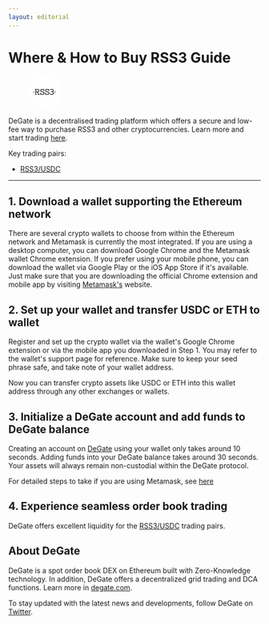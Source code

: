 ```yaml
---
layout: editorial
---
```


# Where & How to Buy RSS3 Guide

<figure><img src="../.gitbook/assets/rss3_0xc98d64da73a6616c42117b582e832812e7b8d57f.png" alt="" width="64" style="border-radius: 50%;"><figcaption></figcaption></figure>

DeGate is a decentralised trading platform which offers a secure and low-fee way to purchase RSS3 and other cryptocurrencies. Learn more and start trading [here](https://app.degate.com/trade/USDC/0xc98d64da73a6616c42117b582e832812e7b8d57f?utm_source=howtobuy).&#x20;

Key trading pairs:

* [RSS3/USDC](https://app.degate.com/trade/USDC/RSS3?utm_source=howtobuy)

***

## 1. Download a wallet supporting the Ethereum network

There are several crypto wallets to choose from within the Ethereum network and Metamask is currently the most integrated. If you are using a desktop computer, you can download Google Chrome and the Metamask wallet Chrome extension. If you prefer using your mobile phone, you can download the wallet via Google Play or the iOS App Store if it's available. Just make sure that you are downloading the official Chrome extension and mobile app by visiting [Metamask's](https://metamask.io/) website.

## 2. Set up your wallet and transfer USDC or ETH to wallet

Register and set up the crypto wallet via the wallet's Google Chrome extension or via the mobile app you downloaded in Step 1. You may refer to the wallet's support page for reference. Make sure to keep your seed phrase safe, and take note of your wallet address.&#x20;

Now you can transfer crypto assets like USDC or ETH into this wallet address through any other exchanges or wallets.

## 3. Initialize a DeGate account and add funds to DeGate balance

Creating an account on [DeGate](https://app.degate.com/?utm_source=RSS3_howtobuy) using your wallet only takes around 10 seconds. Adding funds into your DeGate balance takes around 30 seconds. Your assets will always remain non-custodial within the DeGate protocol.

For detailed steps to take if you are using Metamask, see [here](https://docs.degate.com/v/product_en/main-features/wallet-connectivity/metamask)

## 4. Experience seamless order book trading

DeGate offers excellent liquidity for the [RSS3/USDC](https://app.degate.com/trade/USDC/RSS3?utm_source=howtobuy) trading pairs.&#x20;

## About DeGate

DeGate is a spot order book DEX on Ethereum built with Zero-Knowledge technology. In addition, DeGate offers a decentralized grid trading and DCA functions. Learn more in [degate.com](https://degate.com/?utm_source=RSS3_howtobuy).

To stay updated with the latest news and developments, follow DeGate on [Twitter](https://twitter.com/degatedex).
